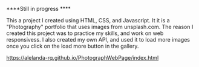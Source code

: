  
 ****Still in progress ****
 
 
 
 This a project I created using HTML, CSS, and Javascript. It it is a "Photography" portfolio that uses images from unsplash.com. The reason I created this project was to practice my skills, and work on web responsivess. I also created my own API, and used it to load more images once you click on the load more button in the gallery.

https://alelanda-rq.github.io/PhotographWebPage/index.html
